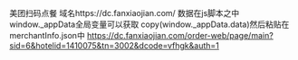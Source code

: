 <!--
 * @Author: your name
 * @Date: 2021-02-25 18:52:20
 * @LastEditTime: 2021-03-05 12:16:07
 * @LastEditors: Please set LastEditors
 * @Description: In User Settings Edit
 * @FilePath: /crawling/美团扫码点餐(dc.fanxiaojian.com)/README.md
-->
美团扫码点餐
域名https://dc.fanxiaojian.com/
数据在js脚本之中  window._appData全局变量可以获取  copy(window._appData.data)然后粘贴在merchantInfo.json中
https://dc.fanxiaojian.com/order-web/page/main?sid=6&hotelid=1410075&tn=3002&dcode=vfhgk&auth=1